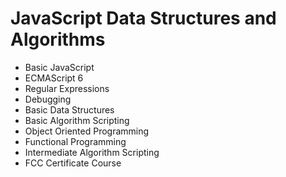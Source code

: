 # JavaScript Data Structures and Algorithms

- Basic JavaScript
- ECMAScript 6
- Regular Expressions
- Debugging
- Basic Data Structures
- Basic Algorithm Scripting
- Object Oriented Programming
- Functional Programming
- Intermediate Algorithm Scripting
- FCC Certificate Course

